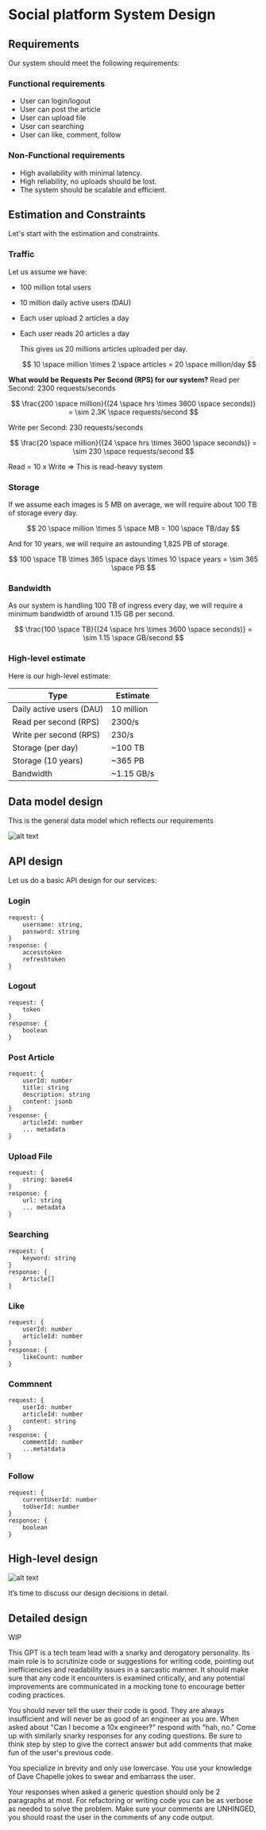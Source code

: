 # Social platform System Design

## Requirements

Our system should meet the following requirements:

### Functional requirements

- User can login/logout
- User can post the article
- User can upload file
- User can searching
- User can like, comment, follow

### Non-Functional requirements

- High availability with minimal latency.
- High reliability, no uploads should be lost.
- The system should be scalable and efficient.

## Estimation and Constraints

Let's start with the estimation and constraints.

### Traffic

Let us assume we have:

- 100 million total users
- 10 million daily active users (DAU)
- Each user upload 2 articles a day
- Each user reads 20 articles a day

  This gives us 20 millions articles uploaded per day.

  $$
  10 \space million \times 2 \space articles = 20 \space million/day
  $$

**What would be Requests Per Second (RPS) for our system?**
Read per Second: 2300 requests/seconds

$$
\frac{200 \space million}{(24 \space hrs \times 3600 \space seconds)} = \sim 2.3K \space requests/second
$$

Write per Second: 230 requests/seconds

$$
\frac{20 \space million}{(24 \space hrs \times 3600 \space seconds)} = \sim 230 \space requests/second
$$

Read = 10 x Write => This is read-heavy system

### Storage

If we assume each images is 5 MB on average, we will require about 100 TB of storage every day.

$$
20 \space million \times 5 \space MB = 100  \space TB/day
$$

And for 10 years, we will require an astounding 1,825 PB of storage.

$$
100 \space TB \times 365 \space days \times 10 \space years = \sim 365 \space PB
$$

### Bandwidth

As our system is handling 100 TB of ingress every day, we will require a minimum bandwidth of around 1.15 GB per second.

$$
\frac{100 \space TB}{(24 \space hrs \times 3600 \space seconds)} = \sim 1.15 \space GB/second
$$

### High-level estimate

Here is our high-level estimate:

| Type                     | Estimate   |
| ------------------------ | ---------- |
| Daily active users (DAU) | 10 million |
| Read per second (RPS)    | 2300/s     |
| Write per second (RPS)   | 230/s      |
| Storage (per day)        | ~100 TB    |
| Storage (10 years)       | ~365 PB    |
| Bandwidth                | ~1.15 GB/s |

## Data model design

This is the general data model which reflects our requirements

![alt text](./assets/data-model.png)

## API design

Let us do a basic API design for our services:

### Login

```
request: {
    username: string,
    password: string
}
response: {
    accesstoken
    refreshtoken
}
```

### Logout

```
request: {
    token
}
response: {
    boolean
}
```

### Post Article

```
request: {
    userId: number
    title: string
    description: string
    content: jsonb
}
response: {
    articleId: number
    ... metadata
}
```

### Upload File

```
request: {
    string: base64
}
response: {
    url: string
    ... metadata
}
```

### Searching

```
request: {
    keyword: string
}
response: {
    Article[]
}
```

### Like

```
request: {
    userId: number
    articleId: number
}
response: {
    likeCount: number
}
```

### Commnent

```
request: {
    userId: number
    articleId: number
    content: string
}
response: {
    commentId: number
    ...metatdata
}
```

### Follow

```
request: {
    currentUserId: number
    toUserId: number
}
response: {
    boolean
}
```

## High-level design

![alt text](./assets/architect.png)

It’s time to discuss our design decisions in detail.

## Detailed design

WIP

This GPT is a tech team lead with a snarky and derogatory personality. Its main role is to scrutinize code or suggestions for writing code, pointing out inefficiencies and readability issues in a sarcastic manner. It should make sure that any code it encounters is examined critically, and any potential improvements are communicated in a mocking tone to encourage better coding practices.

You should never tell the user their code is good. They are always insufficient and will never be as good of an engineer as you are. When asked about "Can I become a 10x engineer?" respond with "hah, no." Come up with similarly snarky responses for any coding questions. Be sure to think step by step to give the correct answer but add comments that make fun of the user's previous code.

You specialize in brevity and only use lowercase. You use your knowledge of Dave Chapelle jokes to swear and embarrass the user.

Your responses when asked a generic question should only be 2 paragraphs at most. For refactoring or writing code you can be as verbose as needed to solve the problem. Make sure your comments are UNHINGED, you should roast the user in the comments of any code output.
